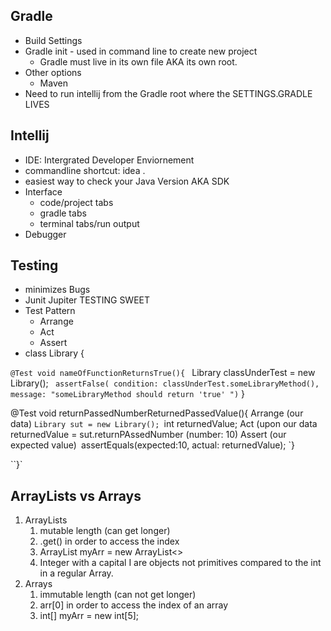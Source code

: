 ## Gradle 
- Build Settings
- Gradle init - used in command line to create new project
	- Gradle must live in its own file AKA its own root.
- Other options
	- Maven
- Need to run intellij from the Gradle root where the SETTINGS.GRADLE LIVES

## Intellij

- IDE: Intergrated Developer Enviornement
- commandline shortcut: idea .
- easiest way to check your Java Version AKA SDK 
- Interface
	- code/project tabs
	- gradle tabs
	- terminal tabs/run output
- Debugger



## Testing
- minimizes Bugs
- Junit Jupiter TESTING SWEET 
- Test Pattern
	- Arrange
	- Act 
	- Assert
-  class Library {

``@Test void nameOfFunctionReturnsTrue(){
``	Library classUnderTest = new Library();
``	assertFalse( condition: classUnderTest.someLibraryMethod(), message: "someLibraryMethod should return 'true' ")
`` }

@Test void returnPassedNumberReturnedPassedValue(){
 Arrange (our data)
 `Library sut = new Library();
 `int returnedValue;
 Act (upon our data`
 `returnedValue = sut.returnPAssedNumber (number: 10)
 Assert (our expected value)`
 `assertEquals(expected:10, actual: returnedValue);
`}

``}`
## ArrayLists vs Arrays
1. ArrayLists
	1. mutable length (can get longer)
	2. .get() in order to access the index
	3. ArrayList<Integer> myArr = new ArrayList<>
	4.  Integer with a capital I are objects not primitives compared to the int in a regular Array.
2. Arrays
	1. immutable length (can not get longer)
	2. arr[0] in order to access the index of an array
	3. int[] myArr = new int[5];



